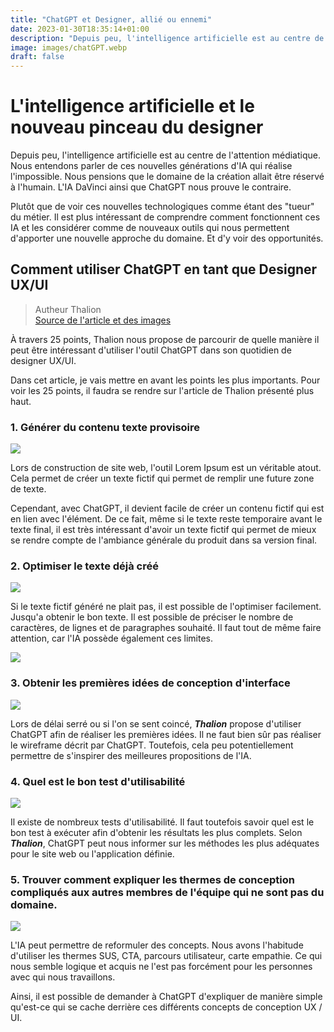 ```yaml
---
title: "ChatGPT et Designer, allié ou ennemi"
date: 2023-01-30T18:35:14+01:00
description: "Depuis peu, l'intelligence artificielle est au centre de l'attention médiatique. Nous entendons parler de ces nouvelles générations d'IA qui réalise l'impossible. Nous pensions que le domaine de la création allait être réservé à l'humain. L'IA DaVinci ainsi que ChatGPT nous prouve le contraire."
image: images/chatGPT.webp
draft: false
---
```


# L'intelligence artificielle et le nouveau pinceau du designer

Depuis peu, l'intelligence artificielle est au centre de l'attention médiatique. Nous entendons parler de ces nouvelles générations d'IA qui réalise l'impossible. Nous pensions que le domaine de la création allait être réservé à l'humain. L'IA DaVinci ainsi que ChatGPT nous prouve le contraire.

Plutôt que de voir ces nouvelles technologiques comme étant des "tueur" du métier. Il est plus intéressant de comprendre comment fonctionnent ces IA et les considérer comme de nouveaux outils qui nous permettent d'apporter une nouvelle approche du domaine. Et d'y voir des opportunités.

## Comment utiliser ChatGPT en tant que Designer UX/UI

> Autheur Thalion <br> [Source de l'article et des images](https://blog.prototypr.io/how-to-use-chatgpt-for-ui-ux-design-25-examples-f7772bea3e70)

À travers 25 points, Thalion nous propose de parcourir de quelle manière il peut être intéressant d'utiliser l'outil ChatGPT dans son quotidien de designer UX/UI.

Dans cet article, je vais mettre en avant les points les plus importants. Pour voir les 25 points, il faudra se rendre sur l'article de Thalion présenté plus haut.

### 1. Générer du contenu texte provisoire

<img src="/labeveilletech/images/chatGPTLoremIpsum.webp">

Lors de construction de site web, l'outil Lorem Ipsum est un véritable atout. Cela permet de créer un texte fictif qui permet de remplir une future zone de texte.

Cependant, avec ChatGPT, il devient facile de créer un contenu fictif qui est en lien avec l'élément. De ce fait, même si le texte reste temporaire avant le texte final, il est très intéressant d'avoir un texte fictif qui permet de mieux se rendre compte de l'ambiance générale du produit dans sa version final.

### 2. Optimiser le texte déjà créé

<img src="/labeveilletech/images/chatGPTLoremIpsum2.webp">

Si le texte fictif généré ne plait pas, il est possible de l'optimiser facilement. Jusqu'a obtenir le bon texte. Il est possible de préciser le nombre de caractères, de lignes et de paragraphes souhaité. Il faut tout de même faire attention, car l'IA possède également ces limites.

<img src="/labeveilletech/images/chatGPTLoremIpsum3.webp">

### 3. Obtenir les premières idées de conception d'interface

<img src="/labeveilletech/images/chatGPTWireframe.webp">

Lors de délai serré ou si l'on se sent coincé, **_Thalion_** propose d'utiliser ChatGPT afin de réaliser les premières idées. Il ne faut bien sûr pas réaliser le wireframe décrit par ChatGPT. Toutefois, cela peu potentiellement permettre de s'inspirer des meilleures propositions de l'IA.

### 4. Quel est le bon test d'utilisabilité

<img src="/labeveilletech/images/chatGPTSuggesteTest.webp">

Il existe de nombreux tests d'utilisabilité. Il faut toutefois savoir quel est le bon test à exécuter afin d'obtenir les résultats les plus complets. Selon **_Thalion_**, ChatGPT peut nous informer sur les méthodes les plus adéquates pour le site web ou l'application définie.

### 5. Trouver comment expliquer les thermes de conception compliqués aux autres membres de l'équipe qui ne sont pas du domaine.

<img src="/labeveilletech/images/chatGPTExpliquerTherme.webp">

L'IA peut permettre de reformuler des concepts. Nous avons l'habitude d'utiliser les thermes SUS, CTA, parcours utilisateur, carte empathie. Ce qui nous semble logique et acquis ne l'est pas forcément pour les personnes avec qui nous travaillons.

Ainsi, il est possible de demander à ChatGPT d'expliquer de manière simple qu'est-ce qui se cache derrière ces différents concepts de conception UX / UI.
